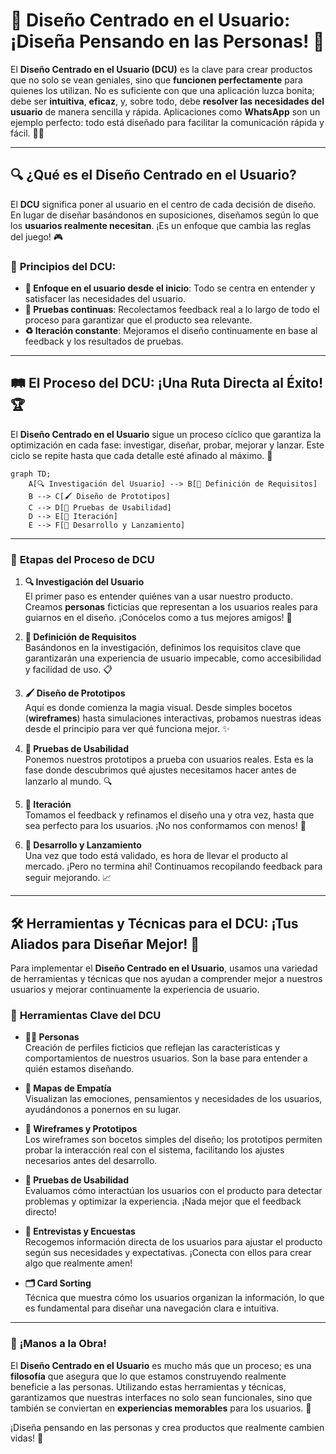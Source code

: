 # 🚀 Diseño Centrado en el Usuario: ¡Diseña Pensando en las Personas! 👥

El **Diseño Centrado en el Usuario (DCU)** es la clave para crear productos que no solo se vean geniales, sino que **funcionen perfectamente** para quienes los utilizan. No es suficiente con que una aplicación luzca bonita; debe ser **intuitiva**, **eficaz**, y, sobre todo, debe **resolver las necesidades del usuario** de manera sencilla y rápida. Aplicaciones como **WhatsApp** son un ejemplo perfecto: todo está diseñado para facilitar la comunicación rápida y fácil. 📱💬

---

## 🔍 **¿Qué es el Diseño Centrado en el Usuario?**

El **DCU** significa poner al usuario en el centro de cada decisión de diseño. En lugar de diseñar basándonos en suposiciones, diseñamos según lo que los **usuarios realmente necesitan**. ¡Es un enfoque que cambia las reglas del juego! 🎮

### 🌟 **Principios del DCU:**

- **👤 Enfoque en el usuario desde el inicio**: Todo se centra en entender y satisfacer las necesidades del usuario.
- **🔄 Pruebas continuas**: Recolectamos feedback real a lo largo de todo el proceso para garantizar que el producto sea relevante.
- **♻️ Iteración constante**: Mejoramos el diseño continuamente en base al feedback y los resultados de pruebas.

---

## 🛤️ **El Proceso del DCU: ¡Una Ruta Directa al Éxito!** 🏆

El **Diseño Centrado en el Usuario** sigue un proceso cíclico que garantiza la optimización en cada fase: investigar, diseñar, probar, mejorar y lanzar. Este ciclo se repite hasta que cada detalle esté afinado al máximo. 🔄

```mermaid
graph TD;
    A[🔍 Investigación del Usuario] --> B[📝 Definición de Requisitos]
    B --> C[🖌️ Diseño de Prototipos]
    C --> D[🧪 Pruebas de Usabilidad]
    D --> E[🔄 Iteración]
    E --> F[🚀 Desarrollo y Lanzamiento]
```

---

### 🚦 **Etapas del Proceso de DCU**

1. **🔍 Investigación del Usuario**  
   El primer paso es entender quiénes van a usar nuestro producto. Creamos **personas** ficticias que representan a los usuarios reales para guiarnos en el diseño. ¡Conócelos como a tus mejores amigos! 👫

2. **📝 Definición de Requisitos**  
   Basándonos en la investigación, definimos los requisitos clave que garantizarán una experiencia de usuario impecable, como accesibilidad y facilidad de uso. 📋

3. **🖌️ Diseño de Prototipos**  
   Aquí es donde comienza la magia visual. Desde simples bocetos (**wireframes**) hasta simulaciones interactivas, probamos nuestras ideas desde el principio para ver qué funciona mejor. ✨

4. **🧪 Pruebas de Usabilidad**  
   Ponemos nuestros prototipos a prueba con usuarios reales. Esta es la fase donde descubrimos qué ajustes necesitamos hacer antes de lanzarlo al mundo. 🔍

5. **🔄 Iteración**  
   Tomamos el feedback y refinamos el diseño una y otra vez, hasta que sea perfecto para los usuarios. ¡No nos conformamos con menos! 🔧

6. **🚀 Desarrollo y Lanzamiento**  
   Una vez que todo está validado, es hora de llevar el producto al mercado. ¡Pero no termina ahí! Continuamos recopilando feedback para seguir mejorando. 📈

---

## 🛠️ **Herramientas y Técnicas para el DCU: ¡Tus Aliados para Diseñar Mejor!** 🧰

Para implementar el **Diseño Centrado en el Usuario**, usamos una variedad de herramientas y técnicas que nos ayudan a comprender mejor a nuestros usuarios y mejorar continuamente la experiencia de usuario.

### 🧩 **Herramientas Clave del DCU**

- **🕵️‍♂️ Personas**  
  Creación de perfiles ficticios que reflejan las características y comportamientos de nuestros usuarios. Son la base para entender a quién estamos diseñando.  

- **💭 Mapas de Empatía**  
  Visualizan las emociones, pensamientos y necesidades de los usuarios, ayudándonos a ponernos en su lugar.  

- **📐 Wireframes y Prototipos**  
  Los wireframes son bocetos simples del diseño; los prototipos permiten probar la interacción real con el sistema, facilitando los ajustes necesarios antes del desarrollo.  

- **🧪 Pruebas de Usabilidad**  
  Evaluamos cómo interactúan los usuarios con el producto para detectar problemas y optimizar la experiencia. ¡Nada mejor que el feedback directo!  

- **🎤 Entrevistas y Encuestas**  
  Recogemos información directa de los usuarios para ajustar el producto según sus necesidades y expectativas. ¡Conecta con ellos para crear algo que realmente amen!  

- **🗂️ Card Sorting**  
  Técnica que muestra cómo los usuarios organizan la información, lo que es fundamental para diseñar una navegación clara e intuitiva.  

---

### 🚀 **¡Manos a la Obra!**

El **Diseño Centrado en el Usuario** es mucho más que un proceso; es una **filosofía** que asegura que lo que estamos construyendo realmente beneficie a las personas. Utilizando estas herramientas y técnicas, garantizamos que nuestras interfaces no solo sean funcionales, sino que también se conviertan en **experiencias memorables** para los usuarios. 🏅

¡Diseña pensando en las personas y crea productos que realmente cambien vidas! 🌟